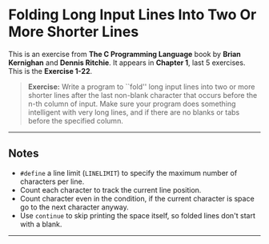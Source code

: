 # Folding Long Input Lines Into Two Or More Shorter Lines

This is an exercise from **The C Programming Language** book by **Brian Kernighan** and **Dennis Ritchie**.
It appears in **Chapter 1**, last 5 exercises. This is the **Exercise 1-22**.

> **Exercise:**
> Write a program to ``fold'' long input lines into two or more shorter lines after
the last non-blank character that occurs before the n-th column of input. Make sure your
program does something intelligent with very long lines, and if there are no blanks or tabs
before the specified column.

---

## Notes

- `#define` a line limit (`LINELIMIT`) to specify the maximum number of characters per line.
- Count each character to track the current line position.
- Count character even in the condition, if the current character is space go to the next character anyway.
- Use `continue` to skip printing the space itself, so folded lines don't start with a blank.

---
